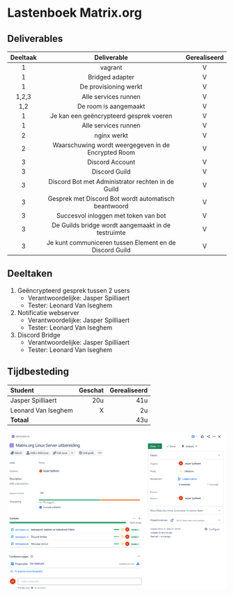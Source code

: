 # Lastenboek Matrix.org

## Deliverables

<!-- Som hier de concrete eindresultaten op die je voor deze opdracht moet opleveren. -->

| Deeltaak |                       Deliverable                       | Gerealiseerd |
| :------: | :-----------------------------------------------------: | :----------: |
|    1     |                         vagrant                         |      V       |
|    1     |                     Bridged adapter                     |      V       |
|    1     |                  De provisioning werkt                  |      V       |
|  1,2,3   |                  Alle services runnen                   |      V       |
|   1,2    |                  De room is aangemaakt                  |      V       |
|    1     |         Je kan een geëncrypteerd gesprek voeren         |      V       |
|    1     |                  Alle services runnen                   |      V       |
|    2     |                       nginx werkt                       |      V       |
|    2     |   Waarschuwing wordt weergegeven in de Encrypted Room   |      V       |
|    3     |                     Discord Account                     |      V       |
|    3     |                      Discord Guild                      |      V       |
|    3     |    Discord Bot met Administrator rechten in de Guild    |      V       |
|    3     |  Gesprek met Discord Bot wordt automatisch beantwoord   |      V       |
|    3     |          Succesvol inloggen met token van bot           |      V       |
|    3     |   De Guilds bridge wordt aangemaakt in de testruimte    |      V       |
|    3     | Je kunt communiceren tussen Element en de Discord Guild |      V       |

## Deeltaken

<!-- Som hier de deeltaken voor deze opdracht op en duid voor elk een verantwoordelijke en tester aan. Vermeld ook afhankelijkheden tussen deeltaken als die er zijn. Elke deeltaak wordt een kaartje op het kanban-bord! -->

1. Geëncrypteerd gesprek tussen 2 users
   - Verantwoordelijke: Jasper Spilliaert
   - Tester: Leonard Van Iseghem
2. Notificatie webserver
   - Verantwoordelijke: Jasper Spilliaert
   - Tester: Leonard Van Iseghem
3. Discord Bridge
   - Verantwoordelijke: Jasper Spilliaert
   - Tester: Leonard Van Iseghem

## Tijdbesteding

| Student             | Geschat | Gerealiseerd |
| :------------------ | ------: | -----------: |
| Jasper Spilliaert   |     20u |          41u |
| Leonard Van Iseghem |       X |           2u |
| **Totaal**          |         |          43u |

<!-- Voeg na oplevering van de taak een schermafbeelding van rapport tijdbesteding voor deze taak toe. -->

![tijd](./img/tijdsbestedingMatrix.png)
